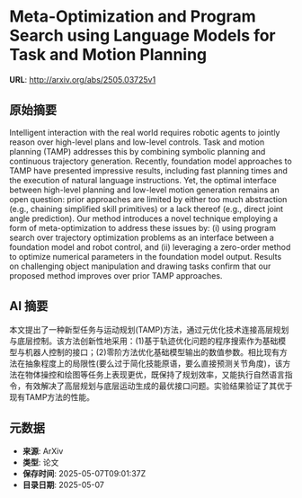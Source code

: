 # Meta-Optimization and Program Search using Language Models for Task and Motion Planning

**URL**: http://arxiv.org/abs/2505.03725v1

## 原始摘要

Intelligent interaction with the real world requires robotic agents to
jointly reason over high-level plans and low-level controls. Task and motion
planning (TAMP) addresses this by combining symbolic planning and continuous
trajectory generation. Recently, foundation model approaches to TAMP have
presented impressive results, including fast planning times and the execution
of natural language instructions. Yet, the optimal interface between high-level
planning and low-level motion generation remains an open question: prior
approaches are limited by either too much abstraction (e.g., chaining
simplified skill primitives) or a lack thereof (e.g., direct joint angle
prediction). Our method introduces a novel technique employing a form of
meta-optimization to address these issues by: (i) using program search over
trajectory optimization problems as an interface between a foundation model and
robot control, and (ii) leveraging a zero-order method to optimize numerical
parameters in the foundation model output. Results on challenging object
manipulation and drawing tasks confirm that our proposed method improves over
prior TAMP approaches.


## AI 摘要

本文提出了一种新型任务与运动规划(TAMP)方法，通过元优化技术连接高层规划与底层控制。该方法创新性地采用：(1)基于轨迹优化问题的程序搜索作为基础模型与机器人控制的接口；(2)零阶方法优化基础模型输出的数值参数。相比现有方法在抽象程度上的局限性(要么过于简化技能原语，要么直接预测关节角度)，该方法在物体操控和绘图等任务上表现更优，既保持了规划效率，又能执行自然语言指令，有效解决了高层规划与底层运动生成的最优接口问题。实验结果验证了其优于现有TAMP方法的性能。

## 元数据

- **来源**: ArXiv
- **类型**: 论文
- **保存时间**: 2025-05-07T09:01:37Z
- **目录日期**: 2025-05-07
